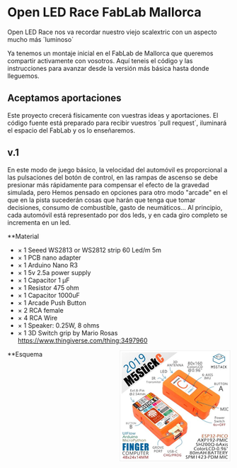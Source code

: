 # Open LED Race FabLab Mallorca
Open LED Race nos va recordar nuestro viejo scalextric con un aspecto mucho más ´luminoso´

Ya tenemos un montaje inicial en el FabLab de Mallorca que queremos compartir activamente con vosotros. Aquí teneis el código y las instrucciones para avanzar desde la versión más básica hasta donde lleguemos.

## Aceptamos aportaciones
Este proyecto crecerá físicamente con vuestras ideas y aportaciones. El código fuente está preparado para recibir vuestros ´pull request´, iluminará el espacio del FabLab y os lo enseñaremos.

## v.1
En este modo de juego básico, la velocidad del automóvil es proporcional a las pulsaciones del botón de control, en las rampas de ascenso se debe presionar más rápidamente para compensar el efecto de la gravedad simulada, pero Hemos pensado en opciones para otro modo "arcade" en el que en la pista sucederán cosas que harán que tenga que tomar decisiones, consumo de combustible, gasto de neumáticos... Al principio, cada automóvil está representado por dos leds, y en cada giro completo se incrementa en un led.

**Material
- ×	1	Seeed WS2813 or WS2812 strip 60 Led/m 5m
- ×	1	PCB nano adapter
- ×	1 Arduino Nano R3
- ×	1 5v 2.5a power supply 
- ×	1 Capacitor 1 µF
- ×	1 Resistor 475 ohm
- ×	1 Capacitor 1000uF
- ×	1 Arcade Push Button
- ×	2 RCA female
- ×	4 RCA Wire
- ×	1 Speaker: 0.25W, 8 ohms
- ×	1 3D Switch grip by Mario Rosas https://www.thingiverse.com/thing:3497960

**Esquema
<img src="https://github.com/McOrts/M5StickC_Nixie_tube_Clock/blob/master/images/M5Stick-C.jpg" width="250" align="right" />
